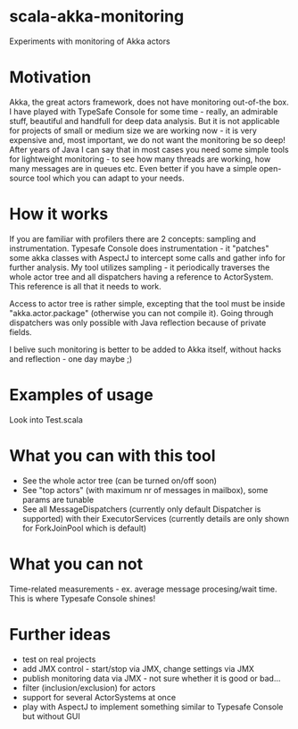 scala-akka-monitoring
=====================

Experiments with monitoring of Akka actors


Motivation
==========

Akka, the great actors framework, does not have monitoring out-of-the box.
I have played with TypeSafe Console for some time - really, an admirable stuff, beautiful and handfull for deep data analysis. But it is not applicable for projects of small or medium size we are working now - it is very expensive and, most important, we do not want the monitoring be so deep!
After years of Java I can say that in most cases you need some simple tools for lightweight monitoring - to see how many threads are working, how many messages are in queues etc.
Even better if you have a simple open-source tool which you can adapt to your needs.


How it works
============

If you are familiar with profilers there are 2 concepts: sampling and instrumentation. Typesafe Console does instrumentation - it "patches" some akka classes with AspectJ to intercept some calls and gather info for further analysis.
My tool utilizes sampling - it periodically traverses the whole actor tree and all dispatchers having a reference to ActorSystem. This reference is all that it needs to work.

Access to actor tree is rather simple, excepting that the tool must be inside "akka.actor.package" (otherwise you can not compile it). Going through dispatchers was only possible with Java reflection because of private fields.

I belive such monitoring is better to be added to Akka itself, without hacks and reflection - one day maybe ;)


Examples of usage
=================
Look into Test.scala


What you can with this tool
===========================
- See the whole actor tree (can be turned on/off soon)
- See "top actors" (with maximum nr of messages in mailbox), some params are tunable
- See all MessageDispatchers (currently only default Dispatcher is supported) with their ExecutorServices (currently details are only shown for ForkJoinPool which is default)


What you can not
================
Time-related measurements - ex. average message procesing/wait time. This is where Typesafe Console shines!


Further ideas
=============
- test on real projects
- add JMX control - start/stop via JMX, change settings via JMX
- publish monitoring data via JMX - not sure whether it is good or bad...
- filter (inclusion/exclusion) for actors
- support for several ActorSystems at once
- play with AspectJ to implement something similar to Typesafe Console but without GUI
